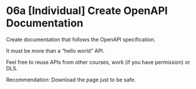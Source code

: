 # 06a [Individual] Create OpenAPI Documentation

Create documentation that follows the OpenAPI specification. 

It must be more than a “hello world” API. 

Feel free to reuse APIs from other courses, work (if you have permission) or DLS.
 
Recommendation: Download the page just to be safe. 
